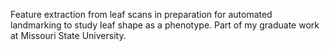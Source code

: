 Feature extraction from leaf scans in preparation for automated landmarking to study leaf shape as a phenotype. Part of my graduate work at Missouri State University. 
